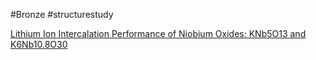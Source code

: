 
#Bronze
#structurestudy

[Lithium Ion Intercalation Performance of Niobium Oxides: KNb5O13 and K6Nb10.8O30](https://pubs.acs.org/doi/10.1021/cm9024149)